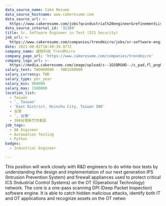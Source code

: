 ```yaml
---
data_source_name: Cake Resume
data_source_hostname: www.cakeresume.com
data_source_url: >-
  https://www.cakeresume.com/jobs?q=industrial%20engineer&refinementList%5Blang_name%5D%5B0%5D=English&refinementList%5Bsalary_type%5D=per_year
data_source_internal_id: '31169'
title: Sr. Software Engineer in Test (ICS Security)
job_url: >-
  https://www.cakeresume.com/companies/trendmicro/jobs/sr-software-engineer-in-test-ics-security
date: 2021-08-02T10:49:39.977Z
company_name: 趨勢科技 TrendMicro
company_page_url: 'https://www.cakeresume.com/companies/trendmicro'
company_logo_url: >-
  https://media.cakeresume.com/image/upload/s--1GSQRGHD--/c_pad,fl_png8,h_200,w_200/v1536046772/i1wwlco86slotrkxcujd.png
salary_text: TWD900000 - TWD1500000
salary_currency: TWD
salary_type: per_year
salary_min: 900000
salary_max: 1500000
location_list:
  - Taiwan
  - ', Taiwan'
  - 'East District, Hsinchu City, Taiwan 300'
  - 台灣
  - ', 台灣'
  - 300台灣新竹市東區
job_tags:
  - QA Engineer
  - Automation Testing
  - Python
badges:
  - Industrial Engineer

---
```


This position will work closely with R&D engineers to do white-box tests by understanding the design and implementation of our next generation IPS (Intrusion Prevention System) and firewall appliances used to protect critical ICS (Industrial Control Systems) on the OT (Operational Technology) network. The core is a one-pass scanning DPI (Deep Packet Inspection) software engine. It is able to catch hidden malicious attacks, identify both IT and OT applications and recognize assets on the OT netwo